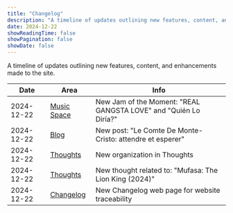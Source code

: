 ```yaml
---
title: "Changelog"
description: "A timeline of updates outlining new features, content, and enhancements made to the site."
date: 2024-12-22
showReadingTime: false
showPagination: false
showDate: false
---
```


A timeline of updates outlining new features, content, and enhancements made to the site.

| Date       | Area                          | Info |
| ---------- | ----------------------------- | ---- |
| 2024-12-22 | [Music Space](/spaces/music/) | New Jam of the Moment: "REAL GANGSTA LOVE" and "Quién Lo Diría?" |
| 2024-12-22 | [Blog](/blog)                 | New post: "Le Comte De Monte-Cristo: attendre et esperer" |
| 2024-12-22 | [Thoughts](/thoughts)         | New organization in Thoughts |
| 2024-12-22 | [Thoughts](/thoughts)         | New thought related to: "Mufasa: The Lion King (2024)" |
| 2024-12-22 | [Changelog](/changelog)       | New Changelog web page for website traceability |
